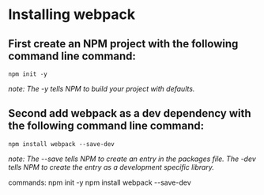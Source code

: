 # Installing webpack

## First create an NPM project with the following command line command:

    npm init -y

*note: The -y tells NPM to build your project with defaults.*

## Second add webpack as a dev dependency with the following command line command:

    npm install webpack --save-dev

*note: The --save tells NPM to create an entry in the packages file.  The -dev tells NPM to create the entry as a development specific library.*

commands:
npm init -y
npm install webpack --save-dev
